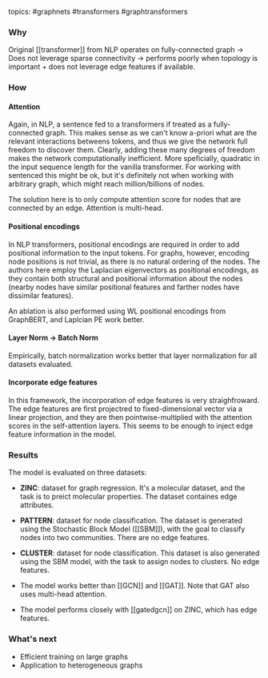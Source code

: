 topics: #graphnets #transformers #graphtransformers

### Why

Original [[transformer]] from NLP operates on fully-connected graph -> Does not leverage sparse connectivity -> performs poorly when topology is important + does not leverage edge features if available.

### How


#### Attention

Again, in NLP, a sentence fed to a transformers if treated as a fully-connected graph. This makes sense as we can't know a-priori what are the relevant interactions betweens tokens, and thus we give the network full freedom to discover them.  Clearly, adding these many degrees of freedom makes the network computationally inefficient. More speficially, quadratic in the input sequence length for the vanilla transformer. For working with sentenced this might be ok, but it's definitely not when working with arbitrary graph, which might reach million/billions of nodes. 

The solution here is to only compute attention score for nodes that are connected by an edge. Attention is multi-head.


#### Positional encodings

In NLP transformers, positional encodings are required in order to add positional information to the input tokens.
For graphs, however, encoding node positions is not trivial, as there is no natural ordering of the nodes. The authors here employ the Laplacian eigenvectors as positional encodings, as they contain both structural and positional information about the nodes (nearby nodes have similar positional features and farther nodes have dissimilar features).

An ablation is also performed using WL positional encodings from GraphBERT, and Laplcian PE work better.

#### Layer Norm -> Batch Norm
Empirically, batch normalization works better that layer normalization for all datasets evaluated.

#### Incorporate edge features
In this framework, the incorporation of edge features is very straighfroward. The edge features are first projectred to fixed-dimensional vector via a linear projection, and they are then pointwise-multiplied with the attention scores in the self-attention layers. This seems to be enough to inject edge feature information in the model.


### Results
The model is evaluated on three datasets:

* **ZINC**: dataset for graph regression. It's a molecular dataset, and the task is to preict molecular properties. The dataset containes edge attributes.
* **PATTERN**: dataset for node classification. The dataset is generated using the Stochastic Block Model ([[SBM]]), with the goal to classify nodes into two communities. There are no edge features.
* **CLUSTER**: dataset for node classification. This dataset is also generated using the SBM model, with the task to assign nodes to clusters. No edge features. 

* The model works better than [[GCN]] and [[GAT]]. Note that GAT also uses multi-head attention.
* The model performs closely with [[gatedgcn]] on ZINC, which has edge features. 

### What's next

* Efficient training on large graphs
* Application to heterogeneous graphs